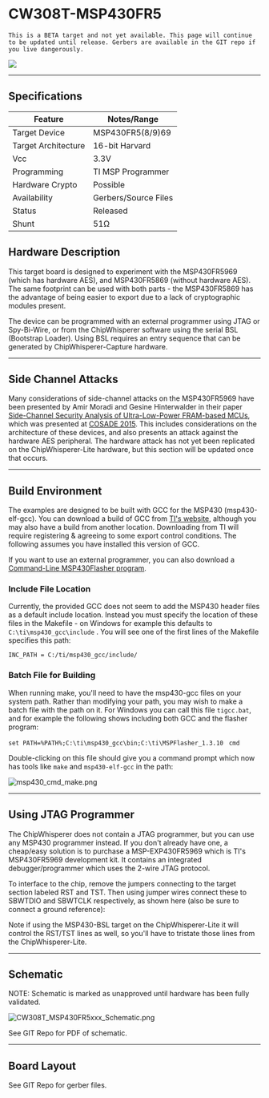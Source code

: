 # CW308T-MSP430FR5

```{note}
This is a BETA target and not yet available. This page will continue to be updated until release. Gerbers are available in the GIT repo if you live dangerously.
```

![](Images/Msp430fr5xxx_target.jpg)

---

## Specifications

| Feature | Notes/Range |
|---------|----------|
| Target Device | MSP430FR5(8/9)69 |
| Target Architecture | 16-bit Harvard |
| Vcc | 3.3V |
| Programming | TI MSP Programmer |
| Hardware Crypto | Possible |
| Availability | Gerbers/Source Files |
| Status | Released |
| Shunt | 51Ω |

## Hardware Description

This target board is designed to experiment with the MSP430FR5969 (which
has hardware AES), and MSP430FR5869 (without hardware AES). The same
footprint can be used with both parts - the MSP430FR5869 has the
advantage of being easier to export due to a lack of cryptographic
modules present.

The device can be programmed with an external programmer using JTAG or
Spy-Bi-Wire, or from the ChipWhisperer software using the serial BSL
(Bootstrap Loader). Using BSL requires an entry sequence that can be
generated by ChipWhisperer-Capture hardware.

---

## Side Channel Attacks

Many considerations of side-channel attacks on the MSP430FR5969 have
been presented by Amir Moradi and Gesine Hinterwalder in their paper
[Side-Channel Security Analysis of Ultra-Low-Power FRAM-based
MCUs](https://eprint.iacr.org/2015/199.pdf), which was presented at
[COSADE 2015](http://link.springer.com/chapter/10.1007%2F978-3-319-21476-4_16).
This includes considerations on the architecture of these devices, and
also presents an attack against the hardware AES peripheral. The
hardware attack has not yet been replicated on the ChipWhisperer-Lite
hardware, but this section will be updated once that occurs.

---

## Build Environment

The examples are designed to be built with GCC for the MSP430
(msp430-elf-gcc). You can download a build of GCC from [TI's
website](http://www.ti.com/tool/msp430-gcc-opensource), although you may
also have a build from another location. Downloading from TI will
require registering & agreeing to some export control conditions. The
following assumes you have installed this version of GCC.

If you want to use an external programmer, you can also download a
[Command-Line MSP430Flasher
program](http://www.ti.com/tool/msp430-flasher).

### **Include File Location**

Currently, the provided GCC does not seem to add the MSP430 header files
as a default include location. Instead you must specify the location of
these files in the Makefile - on Windows for example this defaults to
`C:\ti\msp430_gcc\include` . You will see one of the first lines of the
Makefile specifies this path:

`INC_PATH = C:/ti/msp430_gcc/include/`

### **Batch File for Building**

When running make, you'll need to have the msp430-gcc files on your
system path. Rather than modifying your path, you may wish to make a
batch file with the path on it. For Windows you can call this file
`tigcc.bat`, and for example the following shows including both GCC and
the flasher program:

`set PATH=%PATH%;C:\ti\msp430_gcc\bin;C:\ti\MSPFlasher_1.3.10`
` cmd`

Double-clicking on this file should give you a command prompt which now
has tools like `make` and `msp430-elf-gcc` in the path:

![msp430\_cmd\_make.png](Images/Msp430_cmd_make.png "msp430_cmd_make.png")

---

## Using JTAG Programmer

The ChipWhisperer does not contain a JTAG programmer, but you can use
any MSP430 programmer instead. If you don't already have one, a
cheap/easy solution is to purchase a MSP-EXP430FR5969 which is TI's
MSP430FR5969 development kit. It contains an integrated
debugger/programmer which uses the 2-wire JTAG protocol.

To interface to the chip, remove the jumpers connecting to the target
section labeled RST and TST. Then using jumper wires connect these to
SBWTDIO and SBWTCLK respectively, as shown here (also be sure to connect
a ground reference):

Note if using the MSP430-BSL target on the ChipWhisperer-Lite it will
control the RST/TST lines as well, so you'll have to tristate those
lines from the ChipWhisperer-Lite.

---

## Schematic

NOTE: Schematic is marked as unapproved until hardware has been fully
validated.

![CW308T\_MSP430FR5xxx\_Schematic.png](Images/CW308T_MSP430FR5xxx_Schematic.png
"CW308T_MSP430FR5xxx_Schematic.png")

See GIT Repo for PDF of schematic.

---

## Board Layout

See GIT Repo for gerber files.

